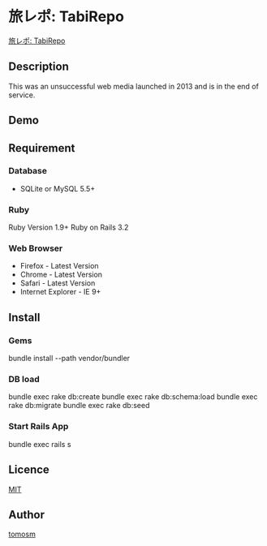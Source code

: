 <!--[![Analytics](https://ga-beacon.appspot.com/UA-84540030-1/welcome-page)](https://github.com/tomosm/tabirepo)-->


旅レポ: TabiRepo
=============

[旅レポ: TabiRepo](https://github.com/tomosm/tabirepo)

## Description
This was an unsuccessful web media launched in 2013 and is in the end of service.

## Demo

## Requirement
### Database

- SQLite or MySQL 5.5+

### Ruby
Ruby Version 1.9+
Ruby on Rails 3.2

### Web Browser

- Firefox - Latest Version
- Chrome - Latest Version
- Safari - Latest Version
- Internet Explorer - IE 9+

## Install
### Gems
bundle install --path vendor/bundler

### DB load
bundle exec rake db:create
bundle exec rake db:schema:load
bundle exec rake db:migrate
bundle exec rake db:seed

### Start Rails App 
bundle exec rails s

## Licence

[MIT](https://opensource.org/licenses/MIT)

## Author

[tomosm](https://github.com/tomosm)
